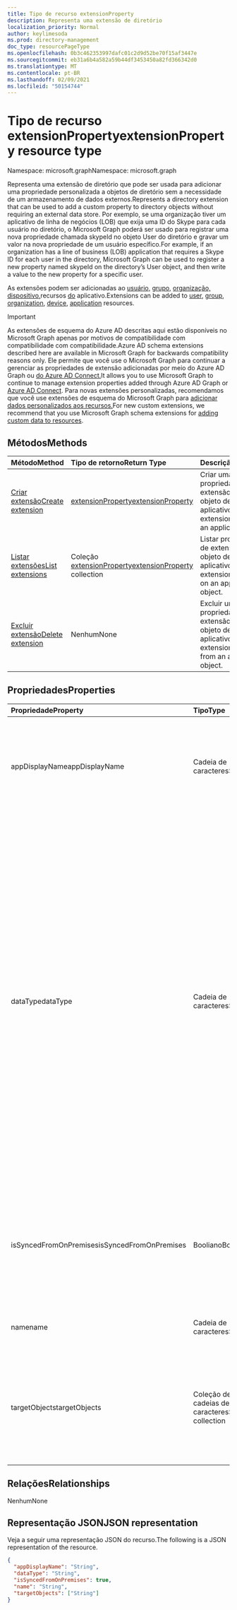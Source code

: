 ```yaml
---
title: Tipo de recurso extensionProperty
description: Representa uma extensão de diretório
localization_priority: Normal
author: keylimesoda
ms.prod: directory-management
doc_type: resourcePageType
ms.openlocfilehash: 0b3c462353997dafc01c2d9d52be70f15af3447e
ms.sourcegitcommit: eb31a6b4a582a59b44df3453450a82fd366342d0
ms.translationtype: MT
ms.contentlocale: pt-BR
ms.lasthandoff: 02/09/2021
ms.locfileid: "50154744"
---
```

# <a name="extensionproperty-resource-type"></a><span data-ttu-id="54190-103">Tipo de recurso extensionProperty</span><span class="sxs-lookup"><span data-stu-id="54190-103">extensionProperty resource type</span></span>

<span data-ttu-id="54190-104">Namespace: microsoft.graph</span><span class="sxs-lookup"><span data-stu-id="54190-104">Namespace: microsoft.graph</span></span>

<span data-ttu-id="54190-105">Representa uma extensão de diretório que pode ser usada para adicionar uma propriedade personalizada a objetos de diretório sem a necessidade de um armazenamento de dados externos.</span><span class="sxs-lookup"><span data-stu-id="54190-105">Represents a directory extension that can be used to add a custom property to directory objects without requiring an external data store.</span></span> <span data-ttu-id="54190-106">Por exemplo, se uma organização tiver um aplicativo de linha de negócios (LOB) que exija uma ID do Skype para cada usuário no diretório, o Microsoft Graph poderá ser usado para registrar uma nova propriedade chamada skypeId no objeto User do diretório e gravar um valor na nova propriedade de um usuário específico.</span><span class="sxs-lookup"><span data-stu-id="54190-106">For example, if an organization has a line of business (LOB) application that requires a Skype ID for each user in the directory, Microsoft Graph can be used to register a new property named skypeId on the directory’s User object, and then write a value to the new property for a specific user.</span></span>

<span data-ttu-id="54190-107">As extensões podem ser adicionadas ao [usuário,](user.md) [grupo,](group.md) [organização,](organization.md) [dispositivo,](device.md)recursos [do](application.md) aplicativo.</span><span class="sxs-lookup"><span data-stu-id="54190-107">Extensions can be added to [user](user.md), [group](group.md), [organization](organization.md), [device](device.md), [application](application.md) resources.</span></span>

> [!IMPORTANT]
> <span data-ttu-id="54190-108">As extensões de esquema do Azure AD descritas aqui estão disponíveis no Microsoft Graph apenas por motivos de compatibilidade com compatibilidade com compatibilidade.</span><span class="sxs-lookup"><span data-stu-id="54190-108">Azure AD schema extensions described here are available in Microsoft Graph for backwards compatibility reasons only.</span></span>
> <span data-ttu-id="54190-109">Ele permite que você use o Microsoft Graph para continuar a gerenciar as propriedades de extensão adicionadas por meio do Azure AD Graph ou [do Azure AD Connect.](/azure/active-directory/hybrid/whatis-azure-ad-connect)</span><span class="sxs-lookup"><span data-stu-id="54190-109">It allows you to use Microsoft Graph to continue to manage extension properties added through Azure AD Graph or [Azure AD Connect](/azure/active-directory/hybrid/whatis-azure-ad-connect).</span></span>
> <span data-ttu-id="54190-110">Para novas extensões personalizadas, recomendamos que você use extensões de esquema do Microsoft Graph para [adicionar dados personalizados aos recursos.](/graph/extensibility-overview)</span><span class="sxs-lookup"><span data-stu-id="54190-110">For new custom extensions, we recommend that you use Microsoft Graph schema extensions for [adding custom data to resources](/graph/extensibility-overview).</span></span>

## <a name="methods"></a><span data-ttu-id="54190-111">Métodos</span><span class="sxs-lookup"><span data-stu-id="54190-111">Methods</span></span>

| <span data-ttu-id="54190-112">Método</span><span class="sxs-lookup"><span data-stu-id="54190-112">Method</span></span>       | <span data-ttu-id="54190-113">Tipo de retorno</span><span class="sxs-lookup"><span data-stu-id="54190-113">Return Type</span></span> | <span data-ttu-id="54190-114">Descrição</span><span class="sxs-lookup"><span data-stu-id="54190-114">Description</span></span> |
|:-------------|:------------|:------------|
| [<span data-ttu-id="54190-115">Criar extensão</span><span class="sxs-lookup"><span data-stu-id="54190-115">Create extension</span></span>](../api/application-post-extensionproperty.md) | [<span data-ttu-id="54190-116">extensionProperty</span><span class="sxs-lookup"><span data-stu-id="54190-116">extensionProperty</span></span>](extensionProperty.md) | <span data-ttu-id="54190-117">Criar uma propriedade de extensão em um objeto de aplicativo.</span><span class="sxs-lookup"><span data-stu-id="54190-117">Create an extension property on an application object.</span></span> |
| [<span data-ttu-id="54190-118">Listar extensões</span><span class="sxs-lookup"><span data-stu-id="54190-118">List extensions</span></span>](../api/application-list-extensionproperty.md) | <span data-ttu-id="54190-119">Coleção [extensionProperty](extensionProperty.md)</span><span class="sxs-lookup"><span data-stu-id="54190-119">[extensionProperty](extensionProperty.md) collection</span></span> | <span data-ttu-id="54190-120">Listar propriedades de extensão em um objeto de aplicativo.</span><span class="sxs-lookup"><span data-stu-id="54190-120">List extension properties on an application object.</span></span> |
| [<span data-ttu-id="54190-121">Excluir extensão</span><span class="sxs-lookup"><span data-stu-id="54190-121">Delete extension</span></span>](../api/application-delete-extensionproperty.md) | <span data-ttu-id="54190-122">Nenhum</span><span class="sxs-lookup"><span data-stu-id="54190-122">None</span></span> | <span data-ttu-id="54190-123">Excluir uma propriedade de extensão de um objeto de aplicativo.</span><span class="sxs-lookup"><span data-stu-id="54190-123">Delete an extension property from an application object.</span></span> |

## <a name="properties"></a><span data-ttu-id="54190-124">Propriedades</span><span class="sxs-lookup"><span data-stu-id="54190-124">Properties</span></span>

| <span data-ttu-id="54190-125">Propriedade</span><span class="sxs-lookup"><span data-stu-id="54190-125">Property</span></span>     | <span data-ttu-id="54190-126">Tipo</span><span class="sxs-lookup"><span data-stu-id="54190-126">Type</span></span>        | <span data-ttu-id="54190-127">Descrição</span><span class="sxs-lookup"><span data-stu-id="54190-127">Description</span></span> |
|:-------------|:------------|:------------|
|<span data-ttu-id="54190-128">appDisplayName</span><span class="sxs-lookup"><span data-stu-id="54190-128">appDisplayName</span></span>|<span data-ttu-id="54190-129">Cadeia de caracteres</span><span class="sxs-lookup"><span data-stu-id="54190-129">String</span></span>| <span data-ttu-id="54190-130">Nome de exibição do objeto de aplicativo no qual essa propriedade de extensão está definida.</span><span class="sxs-lookup"><span data-stu-id="54190-130">Display name of the application object on which this extension property is defined.</span></span> <span data-ttu-id="54190-131">Somente leitura.</span><span class="sxs-lookup"><span data-stu-id="54190-131">Read-only.</span></span> |
|<span data-ttu-id="54190-132">dataType</span><span class="sxs-lookup"><span data-stu-id="54190-132">dataType</span></span>|<span data-ttu-id="54190-133">Cadeia de caracteres</span><span class="sxs-lookup"><span data-stu-id="54190-133">String</span></span>| <span data-ttu-id="54190-134">Especifica o tipo de dados do valor que a propriedade de extensão pode conter.</span><span class="sxs-lookup"><span data-stu-id="54190-134">Specifies the data type of the value the extension property can hold.</span></span> <span data-ttu-id="54190-135">Os valores a seguir são suportados.</span><span class="sxs-lookup"><span data-stu-id="54190-135">Following values are supported.</span></span> <span data-ttu-id="54190-136">Não anulável.</span><span class="sxs-lookup"><span data-stu-id="54190-136">Not nullable.</span></span> <ul><li><span data-ttu-id="54190-137">`Binary` - Máximo de 256 bytes</span><span class="sxs-lookup"><span data-stu-id="54190-137">`Binary` - 256 bytes maximum</span></span></li><li>`Boolean`</li><li><span data-ttu-id="54190-138">`DateTime` - Deve ser especificado no formato ISO 8601.</span><span class="sxs-lookup"><span data-stu-id="54190-138">`DateTime` - Must be specified in ISO 8601 format.</span></span> <span data-ttu-id="54190-139">Serão armazenados no UTC.</span><span class="sxs-lookup"><span data-stu-id="54190-139">Will be stored in UTC.</span></span></li><li><span data-ttu-id="54190-140">`Integer` - Valor de 32 bits.</span><span class="sxs-lookup"><span data-stu-id="54190-140">`Integer` - 32-bit value.</span></span></li><li><span data-ttu-id="54190-141">`LargeInteger` - Valor de 64 bits.</span><span class="sxs-lookup"><span data-stu-id="54190-141">`LargeInteger` - 64-bit value.</span></span></li><li><span data-ttu-id="54190-142">`String` - Máximo de 256 caracteres</span><span class="sxs-lookup"><span data-stu-id="54190-142">`String` - 256 characters maximum</span></span></li></ul>|
|<span data-ttu-id="54190-143">isSyncedFromOnPremises</span><span class="sxs-lookup"><span data-stu-id="54190-143">isSyncedFromOnPremises</span></span>|<span data-ttu-id="54190-144">Booliano</span><span class="sxs-lookup"><span data-stu-id="54190-144">Boolean</span></span>| <span data-ttu-id="54190-145">Indica se essa propriedade de extensão foi sycned do diretório onpremises usando o Azure AD Connect.</span><span class="sxs-lookup"><span data-stu-id="54190-145">Indicates if this extension property was sycned from onpremises directory using Azure AD Connect.</span></span> <span data-ttu-id="54190-146">Somente leitura.</span><span class="sxs-lookup"><span data-stu-id="54190-146">Read-only.</span></span> |
|<span data-ttu-id="54190-147">name</span><span class="sxs-lookup"><span data-stu-id="54190-147">name</span></span>|<span data-ttu-id="54190-148">Cadeia de caracteres</span><span class="sxs-lookup"><span data-stu-id="54190-148">String</span></span>| <span data-ttu-id="54190-149">Nome da propriedade de extensão.</span><span class="sxs-lookup"><span data-stu-id="54190-149">Name of the extension property.</span></span> <span data-ttu-id="54190-150">Não anulável.</span><span class="sxs-lookup"><span data-stu-id="54190-150">Not nullable.</span></span> |
|<span data-ttu-id="54190-151">targetObjects</span><span class="sxs-lookup"><span data-stu-id="54190-151">targetObjects</span></span>|<span data-ttu-id="54190-152">Coleção de cadeias de caracteres</span><span class="sxs-lookup"><span data-stu-id="54190-152">String collection</span></span>| <span data-ttu-id="54190-153">Os valores a seguir são suportados.</span><span class="sxs-lookup"><span data-stu-id="54190-153">Following values are supported.</span></span> <span data-ttu-id="54190-154">Não anulável.</span><span class="sxs-lookup"><span data-stu-id="54190-154">Not nullable.</span></span> <ul><li>`User`</li><li>`Group`</li><li>`Organization`</li><li>`Device`</li><li>`Application`</li></ul>|

## <a name="relationships"></a><span data-ttu-id="54190-155">Relações</span><span class="sxs-lookup"><span data-stu-id="54190-155">Relationships</span></span>

<span data-ttu-id="54190-156">Nenhum</span><span class="sxs-lookup"><span data-stu-id="54190-156">None</span></span>

## <a name="json-representation"></a><span data-ttu-id="54190-157">Representação JSON</span><span class="sxs-lookup"><span data-stu-id="54190-157">JSON representation</span></span>

<span data-ttu-id="54190-158">Veja a seguir uma representação JSON do recurso.</span><span class="sxs-lookup"><span data-stu-id="54190-158">The following is a JSON representation of the resource.</span></span>

<!-- {
  "blockType": "resource",
  "optionalProperties": [

  ],
  "@odata.type": "microsoft.graph.extensionProperty",
  "keyProperty": "id"
}-->

```json
{
  "appDisplayName": "String",
  "dataType": "String",
  "isSyncedFromOnPremises": true,
  "name": "String",
  "targetObjects": ["String"]
}
```

<!-- uuid: 16cd6b66-4b1a-43a1-adaf-3a886856ed98
2019-02-04 14:57:30 UTC -->
<!-- {
  "type": "#page.annotation",
  "description": "extensionProperty resource",
  "keywords": "",
  "section": "documentation",
  "tocPath": ""
}-->
